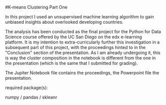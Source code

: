 #K-means Clustering Part One

In this project I used an unsupervised machine learning algorithm to gain unbiased insights about overlooked developing countries. 

The analysis has been conducted as the final project for the Python for Data Science course offered by the UC San Diego on the edx e-learning platform.
It is my intention to extra-curricularly further this investigation in a subsequent part of this project, with the proceedings hinted to in the "Conclusion" section of the presentation.
As I am already undergoing it, this is way the cluster composition in the notebook is different from the one in the presentation (which is the same that I submitted for grading). 

The Jupiter Notebook file contains the proceedings, the Powerpoint file the presentation.

required package(s):

numpy / pandas / skleanr
